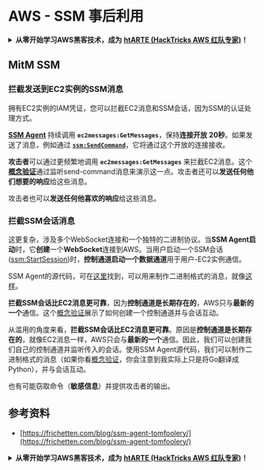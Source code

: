 # AWS - SSM 事后利用

<details>

<summary><strong>从零开始学习AWS黑客技术，成为</strong> <a href="https://training.hacktricks.xyz/courses/arte"><strong>htARTE (HackTricks AWS 红队专家)</strong></a><strong>！</strong></summary>

支持HackTricks的其他方式：

* 如果您想在 **HackTricks中看到您的公司广告** 或 **下载HackTricks的PDF版本**，请查看[**订阅计划**](https://github.com/sponsors/carlospolop)！
* 获取[**官方的PEASS & HackTricks商品**](https://peass.creator-spring.com)
* 发现[**PEASS家族**](https://opensea.io/collection/the-peass-family)，我们独家的[**NFTs系列**](https://opensea.io/collection/the-peass-family)
* **加入** 💬 [**Discord群组**](https://discord.gg/hRep4RUj7f) 或 [**telegram群组**](https://t.me/peass) 或在 **Twitter** 🐦 上**关注**我 [**@carlospolopm**](https://twitter.com/carlospolopm)**。**
* **通过向** [**HackTricks**](https://github.com/carlospolop/hacktricks) 和 [**HackTricks Cloud**](https://github.com/carlospolop/hacktricks-cloud) github仓库提交PR来分享您的黑客技巧。

</details>

## MitM SSM

### 拦截发送到EC2实例的SSM消息 <a href="#intercept-ec2-messages" id="intercept-ec2-messages"></a>

拥有EC2实例的IAM凭证，您可以拦截EC2消息和SSM会话，因为SSM的认证处理方式。

[**SSM Agent**](https://github.com/aws/amazon-ssm-agent) 持续调用 **`ec2messages:GetMessages`**，保持**连接开放** **20秒**。如果发送了消息，例如通过 [**`ssm:SendCommand`**](https://docs.aws.amazon.com/cli/latest/reference/ssm/send-command.html)，它将通过这个开放的连接接收。

**攻击者**可以通过更频繁地调用 **`ec2messages:GetMessages`** 来拦截EC2消息。这个[**概念验证**](https://github.com/Frichetten/ssm-agent-research/tree/main/ssm-document-interception)通过监听send-command消息来演示这一点。攻击者还可以**发送任何他们想要的响应**给这些消息。

攻击者也可以**发送任何他喜欢的响应**给这些消息。

### 拦截SSM会话消息

这更复杂，涉及多个WebSocket连接和一个独特的二进制协议。当**SSM Agent启动**时，它**创建**一个**WebSocket**连接到AWS。当用户启动一个SSM会话([ssm:StartSession](https://docs.aws.amazon.com/cli/latest/reference/ssm/start-session.html))时，**控制通道启动一个数据通道**用于用户-EC2实例通信。

SSM Agent的源代码，可在[这里](https://github.com/aws/amazon-ssm-agent)找到，可以用来制作二进制格式的消息，就像[这样](https://github.com/aws/amazon-ssm-agent/blob/21c85d674bbb44dd13cd8738d1b9d86658a6b18e/agent/session/contracts/agentmessage.go#L73)。

**拦截SSM会话比EC2消息更可靠**，因为**控制通道是长期存在的**，AWS只与**最新的一个**通信。这个[概念验证](https://github.com/Frichetten/ssm-agent-research/tree/main/ssm-session-interception)展示了如何创建一个控制通道并与会话互动。

从滥用的角度来看，**拦截SSM会话比EC2消息更可靠**。原因是**控制通道是长期存在的**，就像EC2消息一样，AWS只会与**最新的一个**通信。因此，我们可以创建我们自己的控制通道并监听传入的会话。使用SSM Agent源代码，我们可以制作二进制格式的消息（如果你看[概念验证](https://github.com/Frichetten/ssm-agent-research/tree/main/ssm-session-interception)，你会注意到我实际上只是将Go翻译成Python），并与会话互动。

也有可能窃取命令（**敏感信息**）并提供攻击者的输出。

## 参考资料

* [https://frichetten.com/blog/ssm-agent-tomfoolery/](https://frichetten.com/blog/ssm-agent-tomfoolery/)

<details>

<summary><strong>从零开始学习AWS黑客技术，成为</strong> <a href="https://training.hacktricks.xyz/courses/arte"><strong>htARTE (HackTricks AWS 红队专家)</strong></a><strong>！</strong></summary>

支持HackTricks的其他方式：

* 如果您想在 **HackTricks中看到您的公司广告** 或 **下载HackTricks的PDF版本**，请查看[**订阅计划**](https://github.com/sponsors/carlospolop)！
* 获取[**官方的PEASS & HackTricks商品**](https://peass.creator-spring.com)
* 发现[**PEASS家族**](https://opensea.io/collection/the-peass-family)，我们独家的[**NFTs系列**](https://opensea.io/collection/the-peass-family)
* **加入** 💬 [**Discord群组**](https://discord.gg/hRep4RUj7f) 或 [**telegram群组**](https://t.me/peass) 或在 **Twitter** 🐦 上**关注**我 [**@carlospolopm**](https://twitter.com/carlospolopm)**。**
* **通过向** [**HackTricks**](https://github.com/carlospolop/hacktricks) 和 [**HackTricks Cloud**](https://github.com/carlospolop/hacktricks-cloud) github仓库提交PR来分享您的黑客技巧。

</details>
